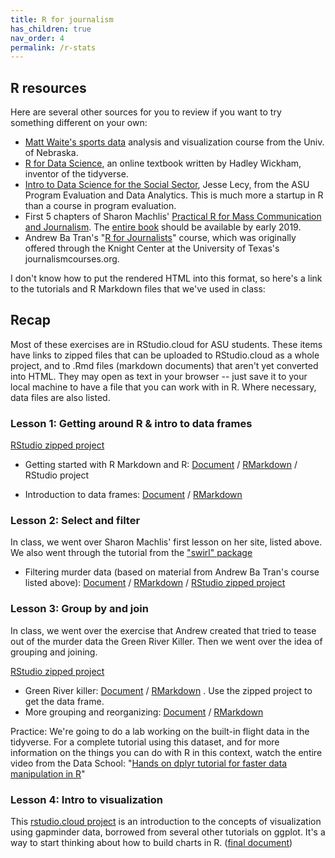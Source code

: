 ```yaml
---
title: R for journalism
has_children: true
nav_order: 4
permalink: /r-stats
---
```


## R resources

Here are several other sources for you to review if you want to try something different on your own:

* [Matt Waite's sports data](http://mattwaite.github.io/sports/index.html) analysis and visualization course from the Univ. of Nebraska.
* [R for Data Science](http://r4ds.had.co.nz/), an online textbook written by Hadley Wickham, inventor of the tidyverse.
* [Intro to Data Science for the Social Sector](https://ds4ps.github.io/Data-Science-Class/TEXTBOOK/docs/introduction-to-r.html), Jesse Lecy, from the ASU Program Evaluation and Data Analytics. This is much more a startup in R than a course in program evaluation.
* First 5 chapters of Sharon Machlis' [Practical R for Mass Communication and Journalism](http://www.machlis.com/R4Journalists/index.html). The [entire book](https://www.amazon.com/Practical-Mass-Communication-Journalism-Chapman/dp/1138726915) should be available by early 2019.
* Andrew Ba Tran's "[R for Journalists](https://learn.r-journalism.com/en/)" course, which was originally offered through the Knight Center at the University of Texas's journalismcourses.org.


I don't know how to put the rendered HTML into this format, so here's a link to the tutorials and R Markdown files that we've used in class:

## Recap

Most of these exercises are in RStudio.cloud for ASU students. These items have links to zipped files that can be uploaded to RStudio.cloud as a whole project, and to .Rmd files (markdown documents) that aren't yet converted into HTML. They may open as text in your browser -- just save it to your local machine to have a file that you can work with in R. Where necessary, data files are also listed.

### Lesson 1: Getting around R & intro to data frames
[RStudio zipped project](https://github.com/cronkitedata/cronkite-docs/blob/master/rmd-files/01-markdown-r.zip)

* Getting started with R Markdown and R: [Document](01-1-notebooks.html) / [RMarkdown](https://github.com/cronkitedata/cronkite-docs/blob/master/rmd-files/01-1-notebooks.Rmd?raw=true) / RStudio project

* Introduction to data frames: [Document](01-2-dataframes.html) / [RMarkdown](https://github.com/cronkitedata/cronkite-docs/blob/master/rmd-files/01-2-dataframes.Rmd?raw=true)

### Lesson 2: Select and filter
In class, we went over Sharon Machlis' first lesson on her site,  listed above. We also went through the tutorial from the ["swirl" package](https://swirlstats.com/students.html)

* Filtering murder data (based on material from Andrew Ba Tran's course listed above): [Document](02-murders-filter.html) / [RMarkdown](https://github.com/cronkitedata/cronkite-docs/blob/master/rmd-files/02-murders-filter.Rmd?raw=true) / [RStudio zipped project](https://github.com/cronkitedata/cronkite-docs/blob/master/rmd-files/02-select-filter.zip)

### Lesson 3: Group by and join

In class, we went over the exercise that Andrew created that tried to tease out of the murder data the Green River Killer. Then we went over the idea of grouping and joining.

[RStudio zipped project](03-groupby-merge.zip)

* Green River killer: [Document](03-green-river.html) / [RMarkdown](https://github.com/cronkitedata/cronkite-docs/blob/master/rmd-files/03-green-river.Rmd?raw=true) . Use the zipped project to get the data frame.
* More grouping and reorganizing: [Document](03-group-by.html) / [RMarkdown](https://github.com/cronkitedata/cronkite-docs/blob/master/rmd-files/03-groupby-merge.Rmd?raw=true)

Practice: We're going to do a lab working on the built-in flight data in the tidyverse. For a complete tutorial using this dataset, and for more information on the things you can do with R in this context, watch the entire video from the Data School: "[Hands on dplyr tutorial for faster data manipulation in R](https://www.dataschool.io/dplyr-tutorial-for-faster-data-manipulation-in-r/)"

### Lesson 4: Intro to visualization

This [rstudio.cloud project]() is an introduction to the concepts of visualization using gapminder data, borrowed from several other tutorials on ggplot. It's a way to start thinking about how to build charts in R. ([final document](04-intro-visualization.html))
